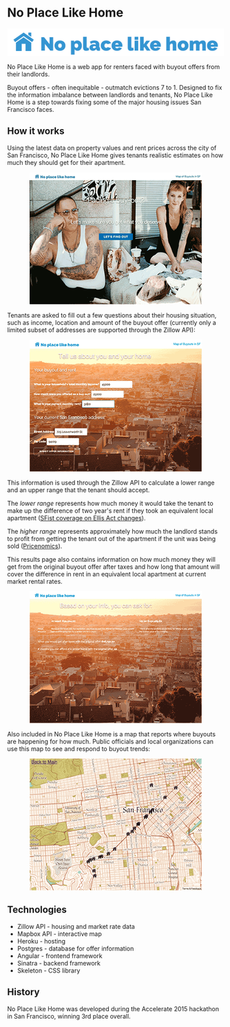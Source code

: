 # No Place Like Home

<p align="center">
<img src="imgs/noplace.png" alt="No Place Like Home logo"/>
</p>

No Place Like Home is a web app for renters faced with buyout offers from their landlords.

Buyout offers - often inequitable - outmatch evictions 7 to 1. Designed to fix the information imbalance between landlords and tenants, No Place Like Home is a step towards fixing some of the major housing issues San Francisco faces.

## How it works

Using the latest data on property values and rent prices across the city of San Francisco, No Place Like Home gives tenants realistic estimates on how much they should get for their apartment.

<p align="center">
<img src="imgs/home.png" alt="home page"/>
</p>

Tenants are asked to fill out a few questions about their housing situation, such as income, location and amount of the buyout offer (currently only a limited subset of addresses are supported through the Zillow API):

<p align="center">
<img src="imgs/form.png" alt="form page"/>
</p>

This information is used through the Zillow API to calculate a lower range and an upper range that the tenant should accept.

The *lower range* represents how much money it would take the tenant to make up the difference of two year's rent if they took an equivalent local apartment ([SFist coverage on Ellis Act changes](http://sfist.com/2015/02/04/amended_ellis_act_relocation_law_ca.php)).

The *higher range* represents approximately how much the landlord stands to profit from getting the tenant out of the apartment if the unit was being sold ([Pricenomics](http://priceonomics.com/how-much-should-a-landlord-pay-a-tenant-to-move/)).

This results page also contains information on how much money they will get from the original buyout offer after taxes and how long that amount will cover the difference in rent in an equivalent local apartment at current market rental rates.


<p align="center">
<img src="imgs/results.png" alt="results page"/>
</p>

Also included in No Place Like Home is a map that reports where buyouts are happening for how much. Public officials and local organizations can use this map to see and respond to buyout trends:

<p align="center">
<img src="imgs/map.png" alt="map page"/>
</p>

## Technologies
* Zillow API - housing and market rate data
* Mapbox API - interactive map
* Heroku - hosting
* Postgres - database for offer information
* Angular - frontend framework
* Sinatra - backend framework
* Skeleton - CSS library

## History
No Place Like Home was developed during the Accelerate 2015 hackathon in San Francisco, winning 3rd place overall.
